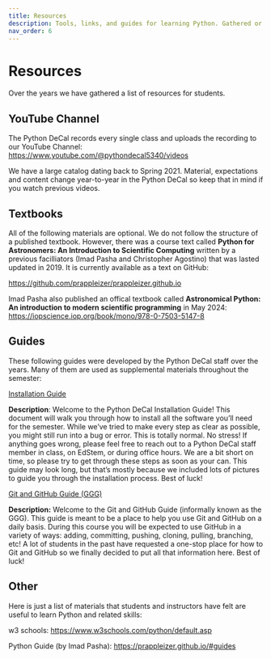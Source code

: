 ```yaml
---
title: Resources   
description: Tools, links, and guides for learning Python. Gathered or produced by the Python DeCal staff over the years.
nav_order: 6                    
---
```


# Resources

Over the years we have gathered a list of resources for students. 

## YouTube Channel

The Python DeCal records every single class and uploads the recording to our YouTube Channel: https://www.youtube.com/@pythondecal5340/videos

We have a large catalog dating back to Spring 2021. Material, expectations and content change year-to-year in the Python DeCal so keep that in mind if you watch previous videos.

## Textbooks 

All of the following materials are optional. We do not follow the structure of a published textbook. However, there was a course text called **Python for Astronomers: An Introduction to Scientific Computing** written by a previous facilliators (Imad Pasha and Christopher Agostino) that was lasted updated in 2019. It is currently available as a text on GitHub:

https://github.com/prappleizer/prappleizer.github.io


Imad Pasha also published an offical textbook called **Astronomical Python: An introduction to modern scientific programming** in May 2024: https://iopscience.iop.org/book/mono/978-0-7503-5147-8

## Guides

These following guides were developed by the Python DeCal staff over the years. Many of them are used as supplemental materials throughout the semester:

[Installation Guide](../../assets/guides/installation_guide.pdf)

**Description**: Welcome to the Python DeCal Installation Guide! This document will walk you through how to
install all the software you’ll need for the semester.
While we’ve tried to make every step as clear as possible, you might still run into a bug or error.
This is totally normal. No stress! If anything goes wrong, please feel free to reach out to a Python
DeCal staff member in class, on EdStem, or during office hours.
We are a bit short on time, so please try to get through these steps as soon as your can. This
guide may look long, but that’s mostly because we included lots of pictures to guide you through
the installation process. Best of luck!

[Git and GitHub Guide (GGG)](../../assets/guides/git_and_github_guide.pdf)

**Description:** Welcome to the Git and GitHub Guide (informally known as the GGG). This guide is meant to be
a place to help you use Git and GitHub on a daily basis. During this course you will be expected
to use GitHub in a variety of ways: adding, committing, pushing, cloning, pulling, branching, etc!
A lot of students in the past have requested a one-stop place for how to Git and GitHub so we
finally decided to put all that information here.
Best of luck!

## Other

Here is just a list of materials that students and instructors have felt are useful to learn Python and related skills:

w3 schools: https://www.w3schools.com/python/default.asp

Python Guide (by Imad Pasha): https://prappleizer.github.io/#guides




